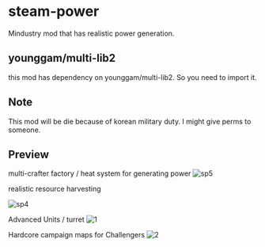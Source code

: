 # steam-power
Mindustry mod that has realistic power generation.

younggam/multi-lib2
------------------
this mod has dependency on younggam/multi-lib2. So you need to import it.

Note
----
This mod will be die because of korean military duty.
I might give perms to someone.

Preview
-----------
multi-crafter factory / heat system for generating power
![sp5](https://user-images.githubusercontent.com/46671397/95201076-5e591380-081a-11eb-82b5-016d5373d54c.png)

realistic resource harvesting

![sp4](https://user-images.githubusercontent.com/46671397/95201071-5c8f5000-081a-11eb-853f-36eb30574209.png)

Advanced Units / turret
![1](https://user-images.githubusercontent.com/46671397/95201024-4d100700-081a-11eb-95ff-f4d927f6c68e.png)

Hardcore campaign maps for Challengers
![2](https://user-images.githubusercontent.com/46671397/95203038-24d5d780-081d-11eb-9fa8-58e544f78a48.png)
